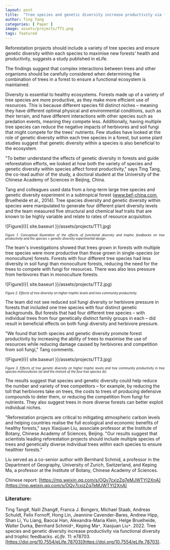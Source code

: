 ```yaml
---
layout: post
title:  "Tree species and genetic diversity increase productivity via functional diversity and trophic feedbacks"
author: Ting Tang
categories: [ Paper ]
image: assets/projects/TT1.png
tags: featured
---
```

Reforestation projects should include a variety of tree species and ensure genetic diversity within each species to maximise new forests' health and productivity, suggests a study published in eLife.

The findings suggest that complex interactions between trees and other organisms should be carefully considered when determining the combination of trees in a forest to ensure a functional ecosystem is maintained.

Diversity is essential to healthy ecosystems. Forests made up of a variety of tree species are more productive, as they make more efficient use of resources. This is because different species fill distinct niches – meaning they have different optimal physical and environmental conditions, such as their terrain, and have different interactions with other species such as predation events, meaning they compete less. Additionally, having multiple tree species can reduce the negative impacts of herbivores and soil fungi that might compete for the trees' nutrients. Few studies have looked at the role of genetic diversity within each tree species in a forest, but some plant studies suggest that genetic diversity within a species is also beneficial to the ecosystem.

"To better understand the effects of genetic diversity in forests and guide reforestation efforts, we looked at how both the variety of species and genetic diversity within species affect forest productivity," says Ting Tang, the co-lead author of the study, a doctoral student at the University of the Chinese Academy of Sciences in Beijing, China.

Tang and colleagues used data from a long-term large tree species and genetic diversity experiment in a subtropical forest (www.bef-china.com, Bruelheide et al., 2014). Tree species diversity and genetic diversity within species were manipulated to generate four different plant diversity levels and the team measured five structural and chemical leaf traits that are known to be highly variable and relate to rates of resource acquisition.

![Figure]({{ site.baseurl }}/assets/projects/TT1.jpg)
<p style='text-align: justify;' ><span style="font-style: italic; font-size:70%">Figure 1. Conceptual illustration of the effects of functional diversity and trophic feedbacks on tree productivity and the species × genetic diversity experimental design.
</span></p>

The team's investigations showed that trees grown in forests with multiple tree species were more productive than those grown in single-species (or monoculture) forests. Forests with four different tree species had less diversity in soil fungi than monoculture forests, reducing the need for the trees to compete with fungi for resources. There was also less pressure from herbivores than in monoculture forests.

![Figure]({{ site.baseurl }}/assets/projects/TT2.jpg)
<p style='text-align: justify;' ><span style="font-style: italic; font-size:70%">Figure 2. Effects of tree diversity on higher trophic levels and tree community productivity.
</span></p>

The team did not see reduced soil fungi diversity or herbivore pressure in forests that included one tree species with four distinct genetic backgrounds. But forests that had four different tree species – with individual trees from four genetically distinct family groups in each – did result in beneficial effects on both fungi diversity and herbivore pressure.

"We found that both species and genetic diversity promote forest productivity by increasing the ability of trees to maximise the use of resources while reducing damage caused by herbivores and competition from soil fungi," Tang comments.

![Figure]({{ site.baseurl }}/assets/projects/TT3.jpg)
<p style='text-align: justify;' ><span style="font-style: italic; font-size:70%">Figure 3. Effects of tree genetic diversity on higher trophic levels and tree community productivity in tree species monocultures (a) and the mixture of the four tree species (b).
</span></p>

The results suggest that species and genetic diversity could help reduce the number and variety of tree competitors – for example, by reducing the toll that herbivores take on trees, the costs to trees of producing defensive compounds to deter them, or reducing the competition from fungi for nutrients. They also suggest trees in more diverse forests can better exploit individual niches.

"Reforestation projects are critical to mitigating atmospheric carbon levels and helping countries realise the full ecological and economic benefits of healthy forests," says Xiaojuan Liu, associate professor at the Institute of Botany, Chinese Academy of Sciences, Beijing. "Our results suggest that scientists leading reforestation projects should include multiple species of trees and genetically diverse individual trees within each species to ensure healthier forests."

Liu served as a co-senior author with Bernhard Schmid, a professor in the Department of Geography, University of Zurich, Switzerland, and Keping Ma, a professor at the Institute of Botany, Chinese Academy of Sciences.
<br>

Chinese report: [https://mp.weixin.qq.com/s/OQv7cxizZq7eMJWTYI2XnA](https://mp.weixin.qq.com/s/OQv7cxizZq7eMJWTYI2XnA)

### Literature:
Ting Tang#, Naili Zhang#, Franca J. Bongers, Michael Staab, Andreas Schuldt, Felix Fornoff, Hong Lin, Jeannine Cavender-Bares, Andrew Hipp, Shan Li, Yu Liang, Baocai Han, Alexandra-Maria Klein, Helge Bruelheide, Walter Durka, Bernhard Schmid<code>&ast;</code>, Keping Ma<code>&ast;</code>, Xiaojuan Liu<code>&ast;</code>. 2022. Tree species and genetic diversity increase productivity via functional diversity and trophic feedbacks. *eLife*. 11: e78703. [https://doi.org/10.7554/eLife.78703](https://doi.org/10.7554/eLife.78703).



